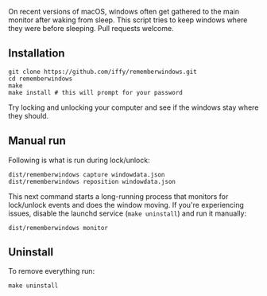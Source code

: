 On recent versions of macOS, windows often get gathered to the main monitor after waking from sleep. This script tries to keep windows where they were before sleeping. Pull requests welcome.

## Installation

```
git clone https://github.com/iffy/rememberwindows.git
cd rememberwindows
make
make install # this will prompt for your password
```

Try locking and unlocking your computer and see if the windows stay where they should.

## Manual run

Following is what is run during lock/unlock:

```
dist/rememberwindows capture windowdata.json
dist/rememberwindows reposition windowdata.json
```

This next command starts a long-running process that monitors for lock/unlock events and does the window moving. If you're experiencing issues, disable the launchd service (`make uninstall`) and run it manually:

```
dist/rememberwindows monitor
```

## Uninstall

To remove everything run:

```
make uninstall
```
